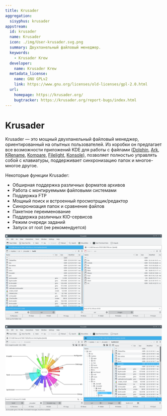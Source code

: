 ```yaml
---
title: Krusader
aggregation:
  sisyphus: krusader
appstream:
  id: krusader
  name: Krusader
  icon: ./img/User-krusader.svg.png
  summary: Двухпанельный файловый менеджер.
  keywords:
    - Krusader Krew
  developer:
    name: Krusader Krew
  metadata_license:
    name: GNU GPLv2
    link: https://www.gnu.org/licenses/old-licenses/gpl-2.0.html
  url:
    homepage: https://krusader.org/
    bugtracker: https://krusader.org/report-bugs/index.html
---
```


# Krusader

Krusader — это мощный двухпанельный файловый менеджер, ориентированный на опытных пользователей. Из коробки он предлагает все возможности приложений KDE для работы с файлами ([Dolphin](https://apps.kde.org/dolphin), [Ark](https://apps.kde.org/ark), [KRename](https://apps.kde.org/krename), [Kompare](https://apps.kde.org/kompare), [Filelight](https://apps.kde.org/filelight/), [Konsole](https://apps.kde.org/ru/konsole/)), позволяет полностью управлять собой с клавиатуры, поддерживает синхронизацию папок и многое-многое другое.

Некоторые функции Krusader:
- Обширная поддержка различных форматов архивов
- Работа с монтируемыми файловыми системами
- Поддержка FTP
- Мощный поиск и встроенный просмотрщик/редактор
- Синхронизация папок и сравнение файлов
- Пакетное переименование
- Поддержка различных KIO-сервисов 
- Режим очереди заданий
- Запуск от root (не рекомендуется)

![Скриншот программы 1](./img/krusader-twinpanel.png 'Скриншот 1')

![Скриншот программы 2](./img/krusader-3rdhand-thumb.png 'Скриншот 2')

<!--@include: @apps/.parts/install/content-repo.md-->

